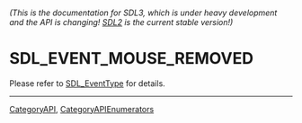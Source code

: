 ###### (This is the documentation for SDL3, which is under heavy development and the API is changing! [SDL2](https://wiki.libsdl.org/SDL2/) is the current stable version!)
# SDL_EVENT_MOUSE_REMOVED

Please refer to [SDL_EventType](SDL_EventType) for details.

----
[CategoryAPI](CategoryAPI), [CategoryAPIEnumerators](CategoryAPIEnumerators)

